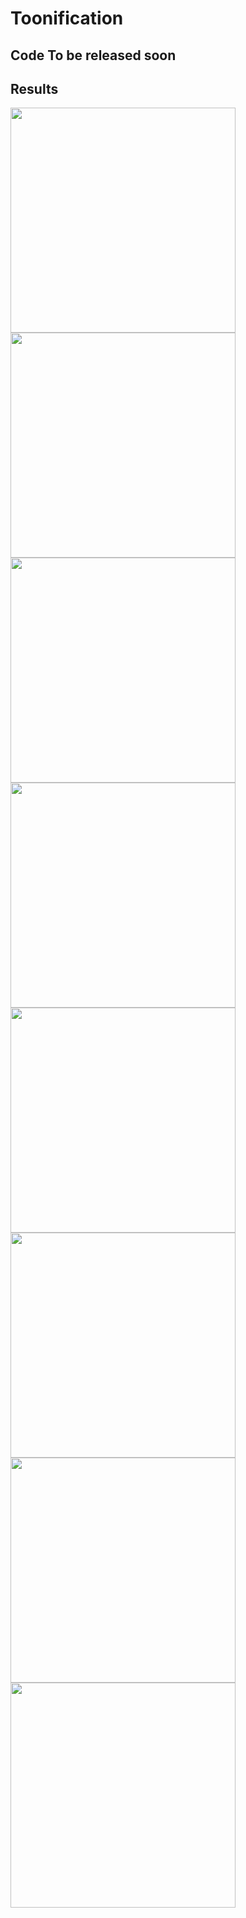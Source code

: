 # Toonification

## Code To be released soon

## Results

<img src="https://github.com/Nerdyvedi/Toonification/blob/main/assets/test_6.png" height="360" width="360"> <img src="https://github.com/Nerdyvedi/Toonification/blob/main/assets/out_8.jpeg" height="360" width="360">
<img src="https://github.com/Nerdyvedi/Toonification/blob/main/assets/test_5.png" height="360" width="360"> <img src="https://github.com/Nerdyvedi/Toonification/blob/main/assets/out_5.jpeg" height="360" width="360">
<img src="https://github.com/Nerdyvedi/Toonification/blob/main/assets/test_4.png" height="360" width="360"> <img src="https://github.com/Nerdyvedi/Toonification/blob/main/assets/out_4.jpeg" height="360" width="360">
<img src="https://github.com/Nerdyvedi/Toonification/blob/main/assets/test_7.jpeg" height="360" width="360"> <img src="https://github.com/Nerdyvedi/Toonification/blob/main/assets/out_7.jpeg" height="360" width="360">


